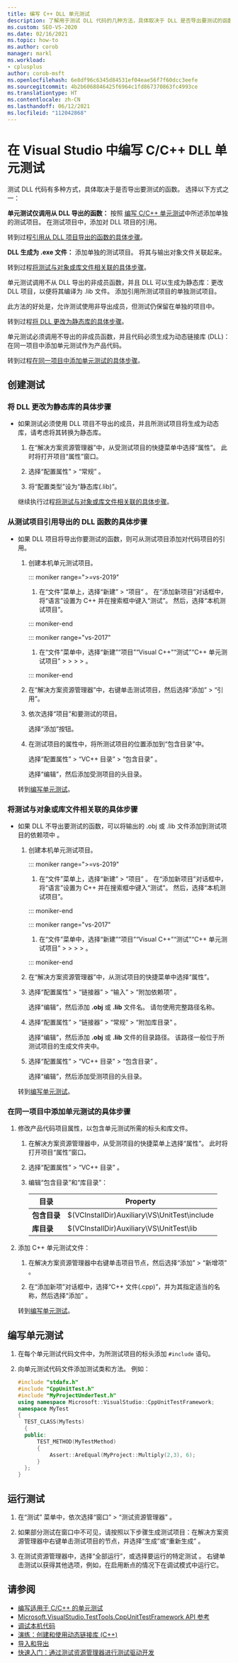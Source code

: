 ```yaml
---
title: 编写 C++ DLL 单元测试
description: 了解用于测试 DLL 代码的几种方法，具体取决于 DLL 是否导出要测试的函数。
ms.custom: SEO-VS-2020
ms.date: 02/16/2021
ms.topic: how-to
ms.author: corob
manager: markl
ms.workload:
- cplusplus
author: corob-msft
ms.openlocfilehash: 6e8df96c6345d84531ef04eae56f7f60dcc3eefe
ms.sourcegitcommit: 4b2b6068846425f6964c1fd867370863fc4993ce
ms.translationtype: HT
ms.contentlocale: zh-CN
ms.lasthandoff: 06/12/2021
ms.locfileid: "112042868"
---
```

# <a name="write-unit-tests-for-c-dlls-in-visual-studio"></a>在 Visual Studio 中编写 C/C++ DLL 单元测试

测试 DLL 代码有多种方式，具体取决于是否导出要测试的函数。 选择以下方式之一：

**单元测试仅调用从 DLL 导出的函数：** 按照 [编写 C/C++ 单元测试](writing-unit-tests-for-c-cpp.md)中所述添加单独的测试项目。 在测试项目中，添加对 DLL 项目的引用。

转到过程[引用从 DLL 项目导出的函数的具体步骤](#projectRef)。

**DLL 生成为 .exe 文件：** 添加单独的测试项目。 将其与输出对象文件关联起来。

转到过程[将测试与对象或库文件相关联的具体步骤](#objectRef)。

单元测试调用不从 DLL 导出的非成员函数，并且 DLL 可以生成为静态库：更改 DLL 项目，以便将其编译为 .lib 文件。 添加引用所测试项目的单独测试项目。

此方法的好处是，允许测试使用非导出成员，但测试仍保留在单独的项目中。

转到过程[将 DLL 更改为静态库的具体步骤](#staticLink)。

单元测试必须调用不导出的非成员函数，并且代码必须生成为动态链接库 (DLL)：在同一项目中添加单元测试作为产品代码。

转到过程[在同一项目中添加单元测试的具体步骤](#sameProject)。

## <a name="create-the-tests"></a>创建测试

### <a name="to-change-the-dll-to-a-static-library"></a><a name="staticLink"></a> 将 DLL 更改为静态库的具体步骤

- 如果测试必须使用 DLL 项目不导出的成员，并且所测试项目将生成为动态库，请考虑将其转换为静态库。

  1. 在“解决方案资源管理器”中，从受测试项目的快捷菜单中选择“属性”。 此时将打开项目“属性”窗口。

  2. 选择“配置属性” > “常规” 。

  3. 将“配置类型”设为“静态库(.lib)”。

  继续执行过程[将测试与对象或库文件相关联的具体步骤](#objectRef)。

### <a name="to-reference-exported-dll-functions-from-the-test-project"></a><a name="projectRef"></a>从测试项目引用导出的 DLL 函数的具体步骤

- 如果 DLL 项目将导出你要测试的函数，则可从测试项目添加对代码项目的引用。

  1. 创建本机单元测试项目。

      ::: moniker range=">=vs-2019"

      1. 在“文件”菜单上，选择“新建” > “项目”  。 在“添加新项目”对话框中，将“语言”设置为 C++ 并在搜索框中键入“测试”。 然后，选择“本机测试项目”。

      ::: moniker-end

      ::: moniker range="vs-2017"

      1. 在“文件”菜单中，选择“新建”“项目”“Visual C++”“测试”“C++ 单元测试项目” >  >  >  > 。

      ::: moniker-end

  1. 在“解决方案资源管理器”中，右键单击测试项目，然后选择“添加” > “引用”。

  1. 依次选择“项目”和要测试的项目。

       选择“添加”按钮。

  1. 在测试项目的属性中，将所测试项目的位置添加到“包含目录”中。

       选择“配置属性” > “VC++ 目录” > “包含目录”  。

       选择“编辑”，然后添加受测项目的头目录。

  转到[编写单元测试](#addTests)。

### <a name="to-link-the-tests-to-the-object-or-library-files"></a><a name="objectRef"></a>将测试与对象或库文件相关联的具体步骤

- 如果 DLL 不导出要测试的函数，可以将输出的 .obj 或 .lib 文件添加到测试项目的依赖项中 。

  1. 创建本机单元测试项目。

      ::: moniker range=">=vs-2019"

      1. 在“文件”菜单上，选择“新建” > “项目”  。 在“添加新项目”对话框中，将“语言”设置为 C++ 并在搜索框中键入“测试”。 然后，选择“本机测试项目”。

      ::: moniker-end

      ::: moniker range="vs-2017"

      1. 在“文件”菜单中，选择“新建”“项目”“Visual C++”“测试”“C++ 单元测试项目” >  >  >  > 。

      ::: moniker-end

  1. 在“解决方案资源管理器”中，从测试项目的快捷菜单中选择“属性”。

  1. 选择“配置属性” > “链接器” > “输入” > “附加依赖项”   。

       选择“编辑”，然后添加 **.obj** 或 **.lib** 文件名。 请勿使用完整路径名称。

  1. 选择“配置属性” > “链接器” > “常规” > “附加库目录”   。

       选择“编辑”，然后添加 **.obj** 或 **.lib** 文件的目录路径。 该路径一般位于所测试项目的生成文件夹中。

  1. 选择“配置属性” > “VC++ 目录” > “包含目录”  。

       选择“编辑”，然后添加受测项目的头目录。

  转到[编写单元测试](#addTests)。

### <a name="to-add-unit-tests-in-the-same-project"></a><a name="sameProject"></a>在同一项目中添加单元测试的具体步骤

1. 修改产品代码项目属性，以包含单元测试所需的标头和库文件。

   1. 在解决方案资源管理器中，从受测项目的快捷菜单上选择“属性”。 此时将打开项目“属性”窗口。

   1. 选择“配置属性” > “VC++ 目录” 。

   1. 编辑“包含目录”和“库目录”：

       |目录|Property|
       |-|-|
       |**包含目录** | $(VCInstallDir)Auxiliary\VS\UnitTest\include |
       |**库目录** | $(VCInstallDir)Auxiliary\VS\UnitTest\lib |

1. 添加 C++ 单元测试文件：

   1. 在解决方案资源管理器中右键单击项目节点，然后选择“添加” > “新增项”  。

   1. 在“添加新项”对话框中，选择“C++ 文件(.cpp)”，并为其指定适当的名称，然后选择“添加”  。

   转到[编写单元测试](#addTests)。

## <a name="write-the-unit-tests"></a><a name="addTests"></a> 编写单元测试

1. 在每个单元测试代码文件中，为所测试项目的标头添加 `#include` 语句。

1. 向单元测试代码文件添加测试类和方法。 例如：

    ```cpp
    #include "stdafx.h"
    #include "CppUnitTest.h"
    #include "MyProjectUnderTest.h"
    using namespace Microsoft::VisualStudio::CppUnitTestFramework;
    namespace MyTest
    {
      TEST_CLASS(MyTests)
      {
      public:
          TEST_METHOD(MyTestMethod)
          {
              Assert::AreEqual(MyProject::Multiply(2,3), 6);
          }
      };
    }
    ```

## <a name="run-the-tests"></a>运行测试

1. 在“测试”  菜单中，依次选择“窗口”   > “测试资源管理器”  。

1. 如果部分测试在窗口中不可见，请按照以下步骤生成测试项目：在解决方案资源管理器中右键单击测试项目的节点，并选择“生成”或“重新生成”  。

1. 在测试资源管理器中，选择“全部运行”，或选择要运行的特定测试   。 右键单击测试以获得其他选项，例如，在启用断点的情况下在调试模式中运行它。

## <a name="see-also"></a>请参阅

- [编写适用于 C/C++ 的单元测试](writing-unit-tests-for-c-cpp.md)
- [Microsoft.VisualStudio.TestTools.CppUnitTestFramework API 参考](../test/microsoft-visualstudio-testtools-cppunittestframework-api-reference.md)
- [调试本机代码](../debugger/debugging-native-code.md)
- [演练：创建和使用动态链接库 (C++)](/cpp/build/walkthrough-creating-and-using-a-dynamic-link-library-cpp)
- [导入和导出](/cpp/build/importing-and-exporting)
- [快速入门：通过测试资源管理器进行测试驱动开发](../test/quick-start-test-driven-development-with-test-explorer.md)
